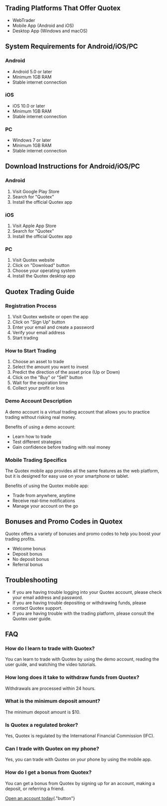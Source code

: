 ## Trading Platforms That Offer Quotex

-   WebTrader
-   Mobile App (Android and iOS)
-   Desktop App (Windows and macOS)

## System Requirements for Android/iOS/PC

### Android

-   Android 5.0 or later
-   Minimum 1GB RAM
-   Stable internet connection

### iOS

-   iOS 10.0 or later
-   Minimum 1GB RAM
-   Stable internet connection

### PC

-   Windows 7 or later
-   Minimum 1GB RAM
-   Stable internet connection

## Download Instructions for Android/iOS/PC

### Android

1.  Visit Google Play Store
2.  Search for "Quotex"
3.  Install the official Quotex app

### iOS

1.  Visit Apple App Store
2.  Search for "Quotex"
3.  Install the official Quotex app

### PC

1.  Visit Quotex website
2.  Click on "Download" button
3.  Choose your operating system
4.  Install the Quotex desktop app

## Quotex Trading Guide

### Registration Process

1.  Visit Quotex website or open the app
2.  Click on "Sign Up" button
3.  Enter your email and create a password
4.  Verify your email address
5.  Start trading

### How to Start Trading

1.  Choose an asset to trade
2.  Select the amount you want to invest
3.  Predict the direction of the asset price (Up or Down)
4.  Click on the "Buy" or "Sell" button
5.  Wait for the expiration time
6.  Collect your profit or loss

### Demo Account Description

A demo account is a virtual trading account that allows you to practice
trading without risking real money.

Benefits of using a demo account:

-   Learn how to trade
-   Test different strategies
-   Gain confidence before trading with real money

### Mobile Trading Specifics

The Quotex mobile app provides all the same features as the web
platform, but it is designed for easy use on your smartphone or tablet.

Benefits of using the Quotex mobile app:

-   Trade from anywhere, anytime
-   Receive real-time notifications
-   Manage your account on the go

## Bonuses and Promo Codes in Quotex

Quotex offers a variety of bonuses and promo codes to help you boost
your trading profits.

-   Welcome bonus
-   Deposit bonus
-   No deposit bonus
-   Referral bonus

## Troubleshooting

-   If you are having trouble logging into your Quotex account, please
    check your email address and password.
-   If you are having trouble depositing or withdrawing funds, please
    contact Quotex support.
-   If you are having trouble with the trading platform, please consult
    the Quotex user guide.

## FAQ

### How do I learn to trade with Quotex?

You can learn to trade with Quotex by using the demo account, reading
the user guide, and watching the video tutorials.

### How long does it take to withdraw funds from Quotex?

Withdrawals are processed within 24 hours.

### What is the minimum deposit amount?

The minimum deposit amount is \$10.

### Is Quotex a regulated broker?

Yes, Quotex is regulated by the International Financial Commission
(IFC).

### Can I trade with Quotex on my phone?

Yes, you can trade with Quotex on your phone by using the mobile app.

### How do I get a bonus from Quotex?

You can get a bonus from Quotex by signing up for an account, making a
deposit, or referring a friend.

[Open an account
today](\%22https://traff.sbs/brokerqxsignup\%22){."button"}

